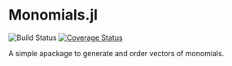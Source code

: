 Monomials.jl
============

![Build Status](https://github.com/FriesischScott/Monomials.jl/actions/workflows/ci.yml/badge.svg) [![Coverage Status](https://codecov.io/gh/FriesischScott/Monomials.jl/graph/badge.svg?token=MFK6LJBRNK)](https://codecov.io/gh/FriesischScott/Monomials.jl)

A simple apackage to generate and order vectors of monomials.
